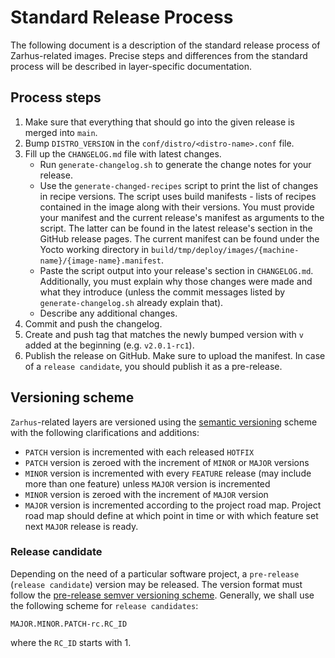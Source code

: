# Standard Release Process

The following document is a description of the standard release process of
Zarhus-related images. Precise steps and differences from the standard
process will be described in layer-specific documentation.

## Process steps

1. Make sure that everything that should go into the given release is merged
   into `main`.
2. Bump `DISTRO_VERSION` in the `conf/distro/<distro-name>.conf` file.
3. Fill up the `CHANGELOG.md` file with latest changes.
    - Run `generate-changelog.sh` to generate the change notes for your release.
    - Use the `generate-changed-recipes` script to print the list of changes in
      recipe versions. The script uses build manifests - lists of recipes
      contained in the image along with their versions. You must provide your
      manifest and the current release's manifest as arguments to the script.
      The latter can be found in the latest release's section in the GitHub
      release pages. The current manifest can be found under the Yocto working
      directory in
      `build/tmp/deploy/images/{machine-name}/{image-name}.manifest`.
    - Paste the script output into your release's section in `CHANGELOG.md`.
      Additionally, you must explain why those changes were made and what they
      introduce (unless the commit messages listed by `generate-changelog.sh`
      already explain that).
    - Describe any additional changes.
4. Commit and push the changelog.
5. Create and push tag that matches the newly bumped version with `v` added at
   the beginning (e.g. `v2.0.1-rc1`).
6. Publish the release on GitHub. Make sure to upload the manifest. In case of a
   `release candidate`, you should publish it as a pre-release.

## Versioning scheme

`Zarhus`-related layers are versioned using the
[semantic versioning](https://semver.org) scheme with the following
clarifications and additions:

- `PATCH` version is incremented with each released `HOTFIX`
- `PATCH` version is zeroed with the increment of `MINOR` or `MAJOR` versions
- `MINOR` version is incremented with every `FEATURE` release (may include more
  than one feature) unless `MAJOR` version is incremented
- `MINOR` version is zeroed with the increment of `MAJOR` version
- `MAJOR` version is incremented according to the project road map. Project road
  map should define at which point in time or with which feature set next
  `MAJOR` release is ready.

### Release candidate

Depending on the need of a particular software project, a `pre-release`
(`release candidate`) version may be released. The version format must follow
the [pre-release semver versioning scheme](https://semver.org/#spec-item-9).
Generally, we shall use the following scheme for `release candidates`:

```text
MAJOR.MINOR.PATCH-rc.RC_ID
```

where the `RC_ID` starts with 1.
